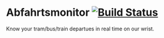 # Abfahrtsmonitor [![Build Status](https://travis-ci.org/HeEAaD/Abfahrtsmonitor.svg?branch=master)](https://travis-ci.org/HeEAaD/Abfahrtsmonitor)

Know your tram/bus/train departues in real time on our wrist.

